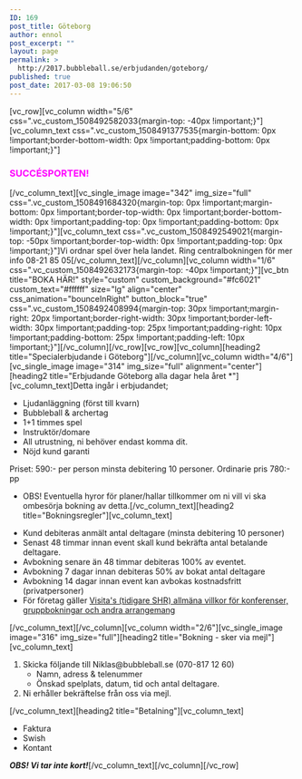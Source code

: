 ```yaml
---
ID: 169
post_title: Göteborg
author: ennol
post_excerpt: ""
layout: page
permalink: >
  http://2017.bubbleball.se/erbjudanden/goteborg/
published: true
post_date: 2017-03-08 19:06:50
---
```

[vc_row][vc_column width="5/6" css=".vc_custom_1508492582033{margin-top: -40px !important;}"][vc_column_text css=".vc_custom_1508491377535{margin-bottom: 0px !important;border-bottom-width: 0px !important;padding-bottom: 0px !important;}"]
<h3><span style="color: #ff00ff"><strong>SUCCÉSPORTEN!</strong></span></h3>
[/vc_column_text][vc_single_image image="342" img_size="full" css=".vc_custom_1508491684320{margin-top: 0px !important;margin-bottom: 0px !important;border-top-width: 0px !important;border-bottom-width: 0px !important;padding-top: 0px !important;padding-bottom: 0px !important;}"][vc_column_text css=".vc_custom_1508492549021{margin-top: -50px !important;border-top-width: 0px !important;padding-top: 0px !important;}"]Vi ordnar spel över hela landet. Ring centralbokningen för mer info 08-21 85 05[/vc_column_text][/vc_column][vc_column width="1/6" css=".vc_custom_1508492632173{margin-top: -40px !important;}"][vc_btn title="BOKA HÄR!" style="custom" custom_background="#fc6021" custom_text="#ffffff" size="lg" align="center" css_animation="bounceInRight" button_block="true" css=".vc_custom_1508492408994{margin-top: 30px !important;margin-right: 20px !important;border-right-width: 30px !important;border-left-width: 30px !important;padding-top: 25px !important;padding-right: 10px !important;padding-bottom: 25px !important;padding-left: 10px !important;}"][/vc_column][/vc_row][vc_row][vc_column][heading2 title="Specialerbjudande i Göteborg"][/vc_column][vc_column width="4/6"][vc_single_image image="314" img_size="full" alignment="center"][heading2 title="Erbjudande Göteborg alla dagar hela året *"][vc_column_text]Detta ingår i erbjudandet;
<ul>
 	<li>Ljudanläggning (först till kvarn)</li>
 	<li>Bubbleball &amp; archertag</li>
 	<li>1+1 timmes spel</li>
 	<li>Instruktör/domare</li>
 	<li>All utrustning, ni behöver endast komma dit.</li>
 	<li>Nöjd kund garanti</li>
</ul>
Priset: 590:- per person minsta debitering 10 personer.
Ordinarie pris 780:-pp

* OBS! Eventuella hyror för planer/hallar tillkommer om ni vill vi ska ombesörja bokning av detta.[/vc_column_text][heading2 title="Bokningsregler"][vc_column_text]
<ul>
 	<li>Kund debiteras anmält antal deltagare (minsta debitering 10 personer)</li>
 	<li>Senast 48 timmar innan event skall kund bekräfta antal betalande deltagare.</li>
 	<li>Avbokning senare än 48 timmar debiteras 100% av eventet.</li>
 	<li>Avbokning 7 dagar innan debiteras 50% av bokat antal deltagare</li>
 	<li>Avbokning 14 dagar innan event kan avbokas kostnadsfritt (privatpersoner)</li>
 	<li>För företag gäller <a href="http://www.visita.se/globalassets/mitt-foretag/bokningsregler/allmanna-villkor141101_konferenser_gruppbokningar.pdf" target="_blank" rel="noopener">Visita's (tidigare SHR) allmäna villkor för konferenser, gruppbokningar och andra arrangemang</a></li>
</ul>
[/vc_column_text][/vc_column][vc_column width="2/6"][vc_single_image image="316" img_size="full"][heading2 title="Bokning - sker via mejl"][vc_column_text]
<ol>
 	<li>Skicka följande till Niklas@bubbleball.se
(070-817 12 60)
<ul>
 	<li>Namn, adress &amp; telenummer</li>
 	<li>Önskad spelplats, datum, tid och antal deltagare.</li>
</ul>
</li>
 	<li>Ni erhåller bekräftelse från oss via mejl.</li>
</ol>
[/vc_column_text][heading2 title="Betalning"][vc_column_text]
<ul>
 	<li>Faktura</li>
 	<li>Swish</li>
 	<li>Kontant​</li>
</ul>
<strong><em>OBS! Vi tar inte kort!</em></strong>[/vc_column_text][/vc_column][/vc_row]